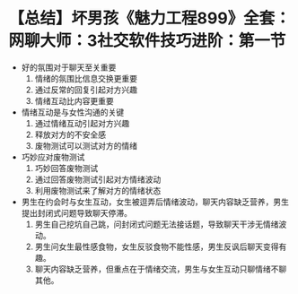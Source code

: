 # 【总结】坏男孩《魅力工程899》全套：网聊大师：3社交软件技巧进阶：第一节

-   好的氛围对于聊天至关重要
    1.  情绪的氛围比信息交换更重要
    2.  通过反常的回复引起对方兴趣
    3.  情绪互动比内容更重要
-   情绪互动是与女性沟通的关键
    1.  通过情绪互动引起对方兴趣
    2.  释放对方的不安全感
    3.  废物测试可以测试对方的情绪
-   巧妙应对废物测试
    1.  巧妙回答废物测试
    2.  通过回答废物测试引起对方情绪波动
    3.  利用废物测试来了解对方的情绪状态
-   男生在约会时与女生互动，女生被逗弄后情绪波动，聊天内容缺乏营养，男生提出封闭式问题导致聊天停滞。
    1.  男生自己挖坑自己跳，问封闭式问题无法接话题，导致聊天干涉无情绪波动。
    2.  男生问女生最性感食物，女生反驳食物不能性感，男生反讽后聊天变得有趣。
    3.  聊天内容缺乏营养，但重点在于情绪交流，男生与女生互动只聊情绪不聊其他。